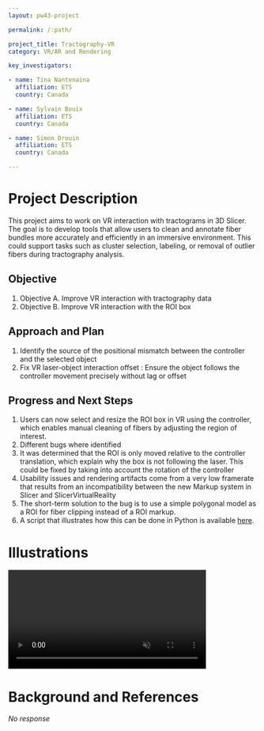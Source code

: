 ```yaml
---
layout: pw43-project

permalink: /:path/

project_title: Tractography-VR
category: VR/AR and Rendering

key_investigators:

- name: Tina Nantenaina
  affiliation: ETS
  country: Canada

- name: Sylvain Bouix
  affiliation: ETS
  country: Canada

- name: Simon Drouin
  affiliation: ETS
  country: Canada

---
```


# Project Description

<!-- Add a short paragraph describing the project. -->


This project aims to work on VR interaction with tractograms in 3D Slicer. The goal is to develop tools that allow users to clean and annotate fiber bundles more accurately and efficiently in an immersive environment. This could support tasks such as cluster selection, labeling, or removal of outlier fibers during tractography analysis.



## Objective

<!-- Describe here WHAT you would like to achieve (what you will have as end result). -->


1. Objective A. Improve VR interaction with tractography data
2. Objective B. Improve VR interaction with the ROI box




## Approach and Plan

<!-- Describe here HOW you would like to achieve the objectives stated above. -->


1. Identify the source of the positional mismatch between the controller and the selected object
2. Fix VR laser-object interaction offset : Ensure the object follows the controller movement precisely without lag or offset




## Progress and Next Steps

<!-- Update this section as you make progress, describing of what you have ACTUALLY DONE.
     If there are specific steps that you could not complete then you can describe them here, too. -->


1. Users can now select and resize the ROI box in VR using the controller, which enables manual cleaning of fibers by adjusting the region of interest.
1. Different bugs where identified
  1. It was determined that the ROI is only moved relative to the controller translation, which explain why the box is not following the laser. This could be fixed by taking into account the rotation of the controller
  2. Usability issues and rendering artifacts come from a very low framerate that results from an incompatibility between the new Markup system in Slicer and SlicerVirtualReality
1. The short-term solution to the bug is to use a simple polygonal model as a ROI for fiber clipping instead of a ROI markup.
2. A script that illustrates how this can be done in Python is available [here](https://gist.github.com/drouin-simon/e2b5ecf77d53697e2e20c1d8fd016ea3).

# Illustrations


 <video
   controls muted
   src="https://github.com/NA-MIC/ProjectWeek/blob/89634eb23b86b608310e375117b4ff1d9791eb63/PW43_2025_Montreal/Projects/TractographyVr/demo3red.mp4"
   style="max-height:640px; min-height: 200px">
 </video>





# Background and References

<!-- If you developed any software, include link to the source code repository.
     If possible, also add links to sample data, and to any relevant publications. -->


_No response_

